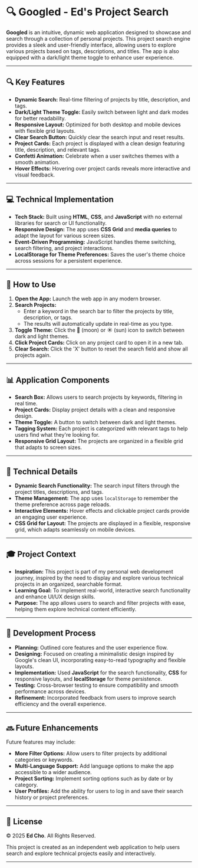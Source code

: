 # 🔍 Googled - Ed's Project Search

**Googled** is an intuitive, dynamic web application designed to showcase and search through a collection of personal projects. This project search engine provides a sleek and user-friendly interface, allowing users to explore various projects based on tags, descriptions, and titles. The app is also equipped with a dark/light theme toggle to enhance user experience.

---

## 🔍 Key Features

- **Dynamic Search:** Real-time filtering of projects by title, description, and tags.
- **Dark/Light Theme Toggle:** Easily switch between light and dark modes for better readability.
- **Responsive Layout:** Optimized for both desktop and mobile devices with flexible grid layouts.
- **Clear Search Button:** Quickly clear the search input and reset results.
- **Project Cards:** Each project is displayed with a clean design featuring title, description, and relevant tags.
- **Confetti Animation:** Celebrate when a user switches themes with a smooth animation.
- **Hover Effects:** Hovering over project cards reveals more interactive and visual feedback.

---

## 💻 Technical Implementation

- **Tech Stack:** Built using **HTML**, **CSS**, and **JavaScript** with no external libraries for search or UI functionality.
- **Responsive Design:** The app uses **CSS Grid** and **media queries** to adapt the layout for various screen sizes.
- **Event-Driven Programming:** JavaScript handles theme switching, search filtering, and project interactions.
- **LocalStorage for Theme Preferences:** Saves the user's theme choice across sessions for a persistent experience.

---

## 🚀 How to Use

1. **Open the App:** Launch the web app in any modern browser.
2. **Search Projects:**
   - Enter a keyword in the search bar to filter the projects by title, description, or tags.
   - The results will automatically update in real-time as you type.
3. **Toggle Theme:** Click the 🌙 (moon) or ☀️ (sun) icon to switch between dark and light themes.
4. **Click Project Cards:** Click on any project card to open it in a new tab.
5. **Clear Search:** Click the 'X' button to reset the search field and show all projects again.

---

## 📊 Application Components

- **Search Box:** Allows users to search projects by keywords, filtering in real time.
- **Project Cards:** Display project details with a clean and responsive design.
- **Theme Toggle:** A button to switch between dark and light themes.
- **Tagging System:** Each project is categorized with relevant tags to help users find what they're looking for.
- **Responsive Grid Layout:** The projects are organized in a flexible grid that adapts to screen sizes.

---

## 🔧 Technical Details

- **Dynamic Search Functionality:** The search input filters through the project titles, descriptions, and tags. 
- **Theme Management:** The app uses `localStorage` to remember the theme preference across page reloads.
- **Interactive Elements:** Hover effects and clickable project cards provide an engaging user experience.
- **CSS Grid for Layout:** The projects are displayed in a flexible, responsive grid, which adapts seamlessly on mobile devices.

---

## 🎓 Project Context

- **Inspiration:** This project is part of my personal web development journey, inspired by the need to display and explore various technical projects in an organized, searchable format.
- **Learning Goal:** To implement real-world, interactive search functionality and enhance UI/UX design skills.
- **Purpose:** The app allows users to search and filter projects with ease, helping them explore technical content efficiently.

---

## 💾 Development Process

- **Planning:** Outlined core features and the user experience flow.
- **Designing:** Focused on creating a minimalistic design inspired by Google's clean UI, incorporating easy-to-read typography and flexible layouts.
- **Implementation:** Used **JavaScript** for the search functionality, **CSS** for responsive layouts, and **localStorage** for theme persistence.
- **Testing:** Cross-browser testing to ensure compatibility and smooth performance across devices.
- **Refinement:** Incorporated feedback from users to improve search efficiency and the overall experience.

---

## 🔜 Future Enhancements

Future features may include:

- **More Filter Options:** Allow users to filter projects by additional categories or keywords.
- **Multi-Language Support:** Add language options to make the app accessible to a wider audience.
- **Project Sorting:** Implement sorting options such as by date or by category.
- **User Profiles:** Add the ability for users to log in and save their search history or project preferences.

---

## 📝 License

© 2025 **Ed Cho**. All Rights Reserved.

This project is created as an independent web application to help users search and explore technical projects easily and interactively.

---